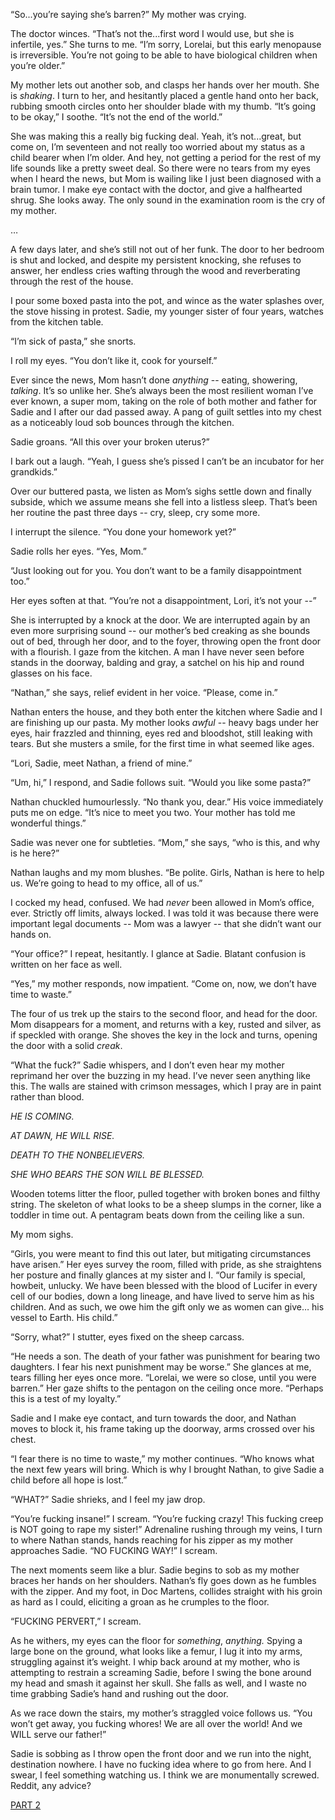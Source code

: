 “So...you’re saying she’s barren?” My mother was crying. 

The doctor winces. “That’s not the...first word I would use, but she is infertile, yes.” She turns to me. “I’m sorry, Lorelai, but this early menopause is irreversible. You’re not going to be able to have biological children when you’re older.” 

My mother lets out another sob, and clasps her hands over her mouth. She is *shaking*. I turn to her, and hesitantly placed a gentle hand onto her back, rubbing smooth circles onto her shoulder blade with my thumb. “It’s going to be okay,” I soothe. “It’s not the end of the world.” 

She was making this a really big fucking deal. Yeah, it’s not...great, but come on, I’m seventeen and not really too worried about my status as a child bearer when I’m older. And hey, not getting a period for the rest of my life sounds like a pretty sweet deal. So there were no tears from my eyes when I heard the news, but Mom is wailing like I just been diagnosed with a brain tumor. I make eye contact with the doctor, and give a halfhearted shrug. She looks away. The only sound in the examination room is the cry of my mother. 

… 

A few days later, and she’s still not out of her funk. The door to her bedroom is shut and locked, and despite my persistent knocking, she refuses to answer, her endless cries wafting through the wood and reverberating through the rest of the house. 

I pour some boxed pasta into the pot, and wince as the water splashes over, the stove hissing in protest. Sadie, my younger sister of four years, watches from the kitchen table. 

“I’m sick of pasta,” she snorts. 

I roll my eyes. “You don’t like it, cook for yourself.” 

Ever since the news, Mom hasn’t done *anything* \-- eating, showering, *talking*. It’s so unlike her. She’s always been the most resilient woman I’ve ever known, a super mom, taking on the role of both mother and father for Sadie and I after our dad passed away. A pang of guilt settles into my chest as a noticeably loud sob bounces through the kitchen.

Sadie groans. “All this over your broken uterus?” 

I bark out a laugh. “Yeah, I guess she’s pissed I can’t be an incubator for her grandkids.” 

Over our buttered pasta, we listen as Mom’s sighs settle down and finally subside, which we assume means she fell into a listless sleep. That’s been her routine the past three days -- cry, sleep, cry some more. 

I interrupt the silence. “You done your homework yet?” 

Sadie rolls her eyes. “Yes, Mom.” 

“Just looking out for you. You don’t want to be a family disappointment too.” 

Her eyes soften at that. “You’re not a disappointment, Lori, it’s not your --” 

She is interrupted by a knock at the door. We are interrupted again by an even more surprising sound -- our mother’s bed creaking as she bounds out of bed, through her door, and to the foyer, throwing open the front door with a flourish. I gaze from the kitchen. A man I have never seen before stands in the doorway, balding and gray, a satchel on his hip and round glasses on his face. 

“Nathan,” she says, relief evident in her voice. “Please, come in.” 

Nathan enters the house, and they both enter the kitchen where Sadie and I are finishing up our pasta. My mother looks *awful* \-- heavy bags under her eyes, hair frazzled and thinning, eyes red and bloodshot, still leaking with tears. But she musters a smile, for the first time in what seemed like ages. 

“Lori, Sadie, meet Nathan, a friend of mine.” 

“Um, hi,” I respond, and Sadie follows suit. “Would you like some pasta?” 

Nathan chuckled humourlessly. “No thank you, dear.” His voice immediately puts me on edge. “It’s nice to meet you two. Your mother has told me wonderful things.” 

Sadie was never one for subtleties. “Mom,” she says, “who is this, and why is he here?” 

Nathan laughs and my mom blushes. “Be polite. Girls, Nathan is here to help us. We’re going to head to my office, all of us.” 

I cocked my head, confused. We had *never* been allowed in Mom’s office, ever. Strictly off limits, always locked. I was told it was because there were important legal documents -- Mom was a lawyer -- that she didn’t want our hands on. 

“Your office?” I repeat, hesitantly. I glance at Sadie. Blatant confusion is written on her face as well. 

“Yes,” my mother responds, now impatient. “Come on, now, we don’t have time to waste.” 

The four of us trek up the stairs to the second floor, and head for the door. Mom disappears for a moment, and returns with a key, rusted and silver, as if speckled with orange. She shoves the key in the lock and turns, opening the door with a solid *creak*. 

“What the fuck?” Sadie whispers, and I don’t even hear my mother reprimand her over the buzzing in my head. I’ve never seen anything like this. The walls are stained with crimson messages, which I pray are in paint rather than blood. 

*HE IS COMING.* 

*AT DAWN, HE WILL RISE.* 

*DEATH TO THE NONBELIEVERS.* 

*SHE WHO BEARS THE SON WILL BE BLESSED.* 

Wooden totems litter the floor, pulled together with broken bones and filthy string. The skeleton of what looks to be a sheep slumps in the corner, like a toddler in time out. A pentagram beats down from the ceiling like a sun. 

My mom sighs. 

“Girls, you were meant to find this out later, but mitigating circumstances have arisen.” Her eyes survey the room, filled with pride, as she straightens her posture and finally glances at my sister and I. “Our family is special, howbeit, unlucky. We have been blessed with the blood of Lucifer in every cell of our bodies, down a long lineage, and have lived to serve him as his children. And as such, we owe him the gift only we as women can give… his vessel to Earth. His child.” 

“Sorry, what?” I stutter, eyes fixed on the sheep carcass. 

“He needs a son. The death of your father was punishment for bearing two daughters. I fear his next punishment may be worse.” She glances at me, tears filling her eyes once more. “Lorelai, we were so close, until you were barren.” Her gaze shifts to the pentagon on the ceiling once more. “Perhaps this is a test of my loyalty.” 

Sadie and I make eye contact, and turn towards the door, and Nathan moves to block it, his frame taking up the doorway, arms crossed over his chest. 

“I fear there is no time to waste,” my mother continues. “Who knows what the next few years will bring. Which is why I brought Nathan, to give Sadie a child before all hope is lost.” 

“WHAT?” Sadie shrieks, and I feel my jaw drop. 

“You’re fucking insane!” I scream. “You’re fucking crazy! This fucking creep is NOT going to rape my sister!” Adrenaline rushing through my veins, I turn to where Nathan stands, hands reaching for his zipper as my mother approaches Sadie. “NO FUCKING WAY!” I scream. 

The next moments seem like a blur. Sadie begins to sob as my mother braces her hands on her shoulders. Nathan’s fly goes down as he fumbles with the zipper. And my foot, in Doc Martens, collides straight with his groin as hard as I could, eliciting a groan as he crumples to the floor. 

“FUCKING PERVERT,” I scream. 

As he withers, my eyes can the floor for *something*, *anything.* Spying a large bone on the ground, what looks like a femur, I lug it into my arms, struggling against it’s weight. I whip back around at my mother, who is attempting to restrain a screaming Sadie, before I swing the bone around my head and smash it against her skull. She falls as well, and I waste no time grabbing Sadie’s hand and rushing out the door. 

As we race down the stairs, my mother’s straggled voice follows us. “You won’t get away, you fucking whores! We are all over the world! And we WILL serve our father!” 

Sadie is sobbing as I throw open the front door and we run into the night, destination nowhere. I have no fucking idea where to go from here. And I swear, I feel something watching us. I think we are monumentally screwed. Reddit, any advice?

[PART 2](https://www.reddit.com/r/nosleep/comments/o0p7tj/just_found_out_i_cant_birth_the_antichrist_and_my/)